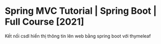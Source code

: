 # Spring MVC Tutorial | Spring Boot | Full Course [2021]
Kết nối csdl hiển thị thông tin lên web bằng spring boot với thymeleaf
